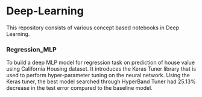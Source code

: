 # Deep-Learning

This repository consists of various concept based notebooks in Deep Learning. 

### Regression_MLP
To build a deep MLP model for regression task on prediction of house value using California Housing dataset. It introduces the Keras Tuner library
that is used to perform hyper-parameter tuning on the neural network. Using the Keras tuner, the best model searched through HyperBand Tuner had 25.13% decrease in 
the test error compared to the baseline model.
